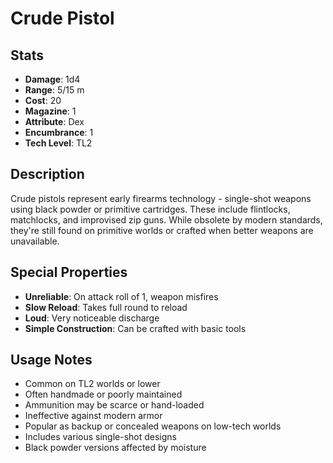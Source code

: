 # Crude Pistol

## Stats
- **Damage**: 1d4
- **Range**: 5/15 m
- **Cost**: 20
- **Magazine**: 1
- **Attribute**: Dex
- **Encumbrance**: 1
- **Tech Level**: TL2

## Description
Crude pistols represent early firearms technology - single-shot weapons using black powder or primitive cartridges. These include flintlocks, matchlocks, and improvised zip guns. While obsolete by modern standards, they're still found on primitive worlds or crafted when better weapons are unavailable.

## Special Properties
- **Unreliable**: On attack roll of 1, weapon misfires
- **Slow Reload**: Takes full round to reload
- **Loud**: Very noticeable discharge
- **Simple Construction**: Can be crafted with basic tools

## Usage Notes
- Common on TL2 worlds or lower
- Often handmade or poorly maintained
- Ammunition may be scarce or hand-loaded
- Ineffective against modern armor
- Popular as backup or concealed weapons on low-tech worlds
- Includes various single-shot designs
- Black powder versions affected by moisture